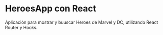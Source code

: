 # HeroesApp con React

Aplicación para mostrar y buuscar Heroes de Marvel y DC, utilizando React Router y Hooks.
